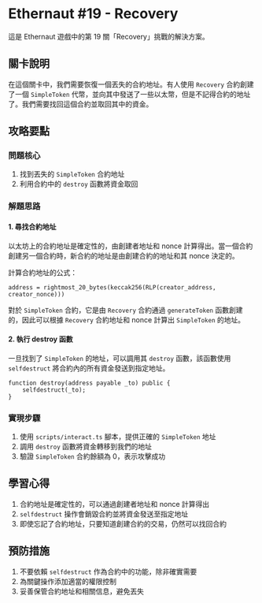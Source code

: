# Ethernaut #19 - Recovery

這是 Ethernaut 遊戲中的第 19 關「Recovery」挑戰的解決方案。

## 關卡說明

在這個關卡中，我們需要恢復一個丟失的合約地址。有人使用 `Recovery` 合約創建了一個 `SimpleToken` 代幣，並向其中發送了一些以太幣，但是不記得合約的地址了。我們需要找回這個合約並取回其中的資金。

## 攻略要點

### 問題核心
1. 找到丟失的 `SimpleToken` 合約地址
2. 利用合約中的 `destroy` 函數將資金取回

### 解題思路

#### 1. 尋找合約地址
以太坊上的合約地址是確定性的，由創建者地址和 nonce 計算得出。當一個合約創建另一個合約時，新合約的地址是由創建合約的地址和其 nonce 決定的。

計算合約地址的公式：
```
address = rightmost_20_bytes(keccak256(RLP(creator_address, creator_nonce)))
```

對於 `SimpleToken` 合約，它是由 `Recovery` 合約通過 `generateToken` 函數創建的，因此可以根據 `Recovery` 合約地址和 nonce 計算出 `SimpleToken` 的地址。

#### 2. 執行 destroy 函數
一旦找到了 `SimpleToken` 的地址，可以調用其 `destroy` 函數，該函數使用 `selfdestruct` 將合約內的所有資金發送到指定地址。

```solidity
function destroy(address payable _to) public {
    selfdestruct(_to);
}
```

### 實現步驟
1. 使用 `scripts/interact.ts` 腳本，提供正確的 `SimpleToken` 地址
2. 調用 `destroy` 函數將資金轉移到我們的地址
3. 驗證 `SimpleToken` 合約餘額為 0，表示攻擊成功

## 學習心得
1. 合約地址是確定性的，可以通過創建者地址和 nonce 計算得出
2. `selfdestruct` 操作會銷毀合約並將資金發送至指定地址
3. 即使忘記了合約地址，只要知道創建合約的交易，仍然可以找回合約

## 預防措施
1. 不要依賴 `selfdestruct` 作為合約中的功能，除非確實需要
2. 為關鍵操作添加適當的權限控制
3. 妥善保管合約地址和相關信息，避免丟失
